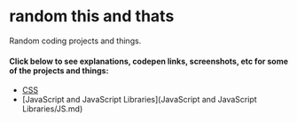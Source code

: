 # random this and thats

Random coding projects and things.

#### Click below to see explanations, codepen links, screenshots, etc for some of the projects and things:

* [CSS](CSS/README.md)
* [JavaScript and JavaScript Libraries](JavaScript and JavaScript Libraries/JS.md)

